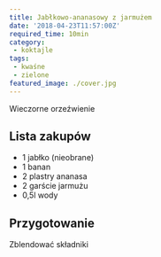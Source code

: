 ```yaml
---
title: Jabłkowo-ananasowy z jarmużem
date: '2018-04-23T11:57:00Z'
required_time: 10min
category:
 - koktajle
tags:
 - kwaśne
 - zielone
featured_image: ./cover.jpg
---
```


Wieczorne orzeźwienie

<!---- splitter ---->

## Lista zakupów

- 1 jabłko (nieobrane)
- 1 banan
- 2 plastry ananasa
- 2 garście jarmużu
- 0,5l wody

<!---- splitter ---->

## Przygotowanie

Zblendować składniki
